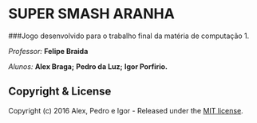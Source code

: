 # SUPER SMASH ARANHA

###Jogo desenvolvido para o trabalho final da matéria de computação 1.

*Professor:* **Felipe Braida**

*Alunos:*
        **Alex Braga;**
        **Pedro da Luz;**
        **Igor Porfirio.**


## Copyright & License

Copyright (c) 2016 Alex, Pedro e Igor - Released under the [MIT license](LICENSE).